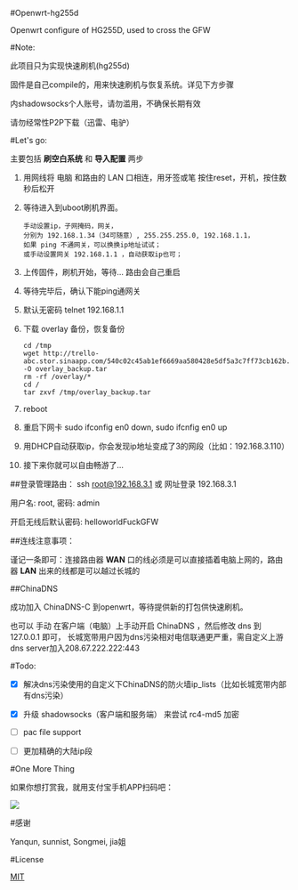 #Openwrt-hg255d

Openwrt configure of HG255D, used to cross the GFW

#Note:

此项目只为实现快速刷机(hg255d)

固件是自己compile的，用来快速刷机与恢复系统。详见下方步骤

内shadowsocks个人账号，请勿滥用，不确保长期有效

请勿经常性P2P下载（迅雷、电驴）

#Let's go:

主要包括 **刷空白系统** 和 **导入配置** 两步

1.	用网线将 电脑 和路由的 LAN 口相连，用牙签或笔 按住reset，开机，按住数秒后松开
1.	等待进入到uboot刷机界面。

		手动设置ip，子网掩码，网关，
		分别为 192.168.1.34（34可随意）, 255.255.255.0, 192.168.1.1，
		如果 ping 不通网关，可以换换ip地址试试；
		或手动设置网关 192.168.1.1 ，自动获取ip也可；

2.	上传固件，刷机开始，等待... 路由会自己重启
3.	等待完毕后，确认下能ping通网关
4.	默认无密码 telnet 192.168.1.1
4.	下载 overlay 备份，恢复备份

		cd /tmp
		wget http://trello-abc.stor.sinaapp.com/540c02c45ab1ef6669aa580428e5df5a3c7ff73cb162b.tar -O overlay_backup.tar
		rm -rf /overlay/*
		cd /
		tar zxvf /tmp/overlay_backup.tar


5.	reboot
6.	重启下网卡 sudo ifconfig en0 down, sudo ifcnfig en0 up
7.	用DHCP自动获取ip，你会发现ip地址变成了3的网段（比如：192.168.3.110）
8.	接下来你就可以自由畅游了...


##登录管理路由：
ssh root@192.168.3.1 或 网址登录 192.168.3.1

用户名: root, 密码: admin

开启无线后默认密码: helloworldFuckGFW

##连线注意事项：

谨记一条即可：连接路由器 **WAN** 口的线必须是可以直接插着电脑上网的，路由器 **LAN** 出来的线都是可以越过长城的


##ChinaDNS

成功加入 ChinaDNS-C 到openwrt，等待提供新的打包供快速刷机。

也可以 手动 在客户端（电脑）上手动开启 ChinaDNS ，然后修改 dns 到 127.0.0.1 即可， 长城宽带用户因为dns污染相对电信联通更严重，需自定义上游dns server加入208.67.222.222:443


#Todo:

- [x]	解决dns污染使用的自定义下ChinaDNS的防火墙ip_lists（比如长城宽带内部有dns污染）

- [x]	升级 shadowsocks（客户端和服务端） 来尝试 rc4-md5 加密
- [ ]	pac file support
- [ ]	更加精确的大陆ip段

#One More Thing

如果你想打赏我，就用支付宝手机APP扫码吧：

![](http://trello-abc.stor.sinaapp.com/5428d20acb7358186a4200c294039d80e21ca4e264a6e.jpg)

#感谢

Yanqun, sunnist, Songmei, jia姐

#License

[MIT](http://opensource.org/licenses/MIT)

